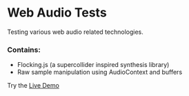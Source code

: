# Web Audio Tests

Testing various web audio related technologies.

### Contains:
* Flocking.js (a supercollider inspired synthesis library)
* Raw sample manipulation using AudioContext and buffers

Try the [Live Demo](https://basdebruin.github.io/web-audio-tests/)
